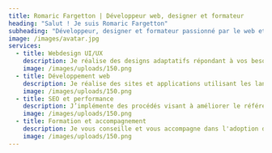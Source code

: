 ```yaml
---
title: Romaric Fargetton | Développeur web, designer et formateur
heading: "Salut ! Je suis Romaric Fargetton"
subheading: "Développeur, designer et formateur passionné par le web et ses technologies, je réalise applications et sites web avec un seul objectif en tête: une expérience intuitive, rapide et élégante."
image: /images/avatar.jpg
services:
  - title: Webdesign UI/UX
    description: Je réalise des designs adaptatifs répondant à vos besoins et aux fonctionnalités du produit.
    image: /images/uploads/150.png
  - title: Développement web
    description: Je réalise des sites et applications utilisant les langages du web, notamment grâce à des librairies comme React.
    image: /images/uploads/150.png
  - title: SEO et performance
    description: J’implémente des procédés visant à améliorer le référencement, la performance et à assurer le respect des bonnes pratiques.
    image: /images/uploads/150.png  
  - title: Formation et accompagnement
    description: Je vous conseille et vous accompagne dans l'adoption de nouvelles pratiques, outils ou CMS.
    image: /images/uploads/150.png    
---
```

